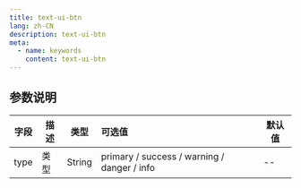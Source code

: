 ```yaml
---
title: text-ui-btn
lang: zh-CN
description: text-ui-btn
meta:
  - name: keywords
    content: text-ui-btn
---
```


## 参数说明 ##

|字段|描述|类型|可选值|默认值|
|----|----|----|:----|----|
|type|类型|String|primary / success / warning / danger / info|--|

<ClientOnly>
  <test-ui-btn/>
</ClientOnly>
